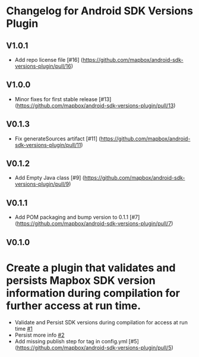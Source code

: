  # Changelog for Android SDK Versions Plugin

## V1.0.1
 - Add repo license file [#16] (https://github.com/mapbox/android-sdk-versions-plugin/pull/16)
 ## V1.0.0
 - Minor fixes for first stable release [#13] (https://github.com/mapbox/android-sdk-versions-plugin/pull/13)
 ## V0.1.3
 - Fix generateSources artifact [#11] (https://github.com/mapbox/android-sdk-versions-plugin/pull/11)
 ## V0.1.2
 - Add Empty Java class [#9] (https://github.com/mapbox/android-sdk-versions-plugin/pull/9)
 ## V0.1.1
 - Add POM packaging and bump version to 0.1.1 [#7] (https://github.com/mapbox/android-sdk-versions-plugin/pull/7) 
 ## V0.1.0
 # Create a plugin that validates and persists Mapbox SDK version information during compilation for further access at run time.
 - Validate and Persist SDK versions during compilation for access at run time [#1](https://github.com/mapbox/android-sdk-versions-plugin/pull/1)
 - Persist more info [#2](https://github.com/mapbox/android-sdk-versions-plugin/pull/2)
 - Add missing publish step for tag in config.yml [#5] (https://github.com/mapbox/android-sdk-versions-plugin/pull/5)